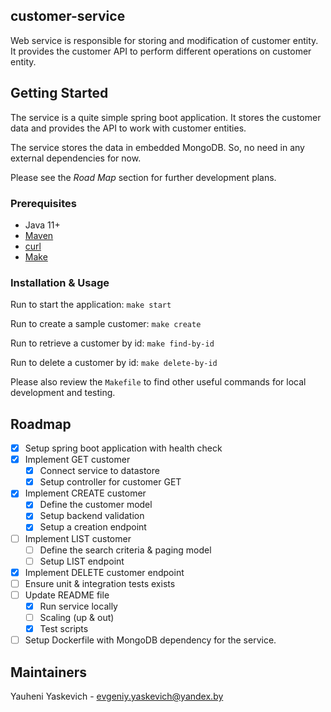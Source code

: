 ## customer-service

Web service is responsible for storing and modification of  customer entity.
It provides the customer API to perform different operations on customer entity.

## Getting Started

The service is a quite simple spring boot application. It stores the customer data and provides the API
to work with customer entities.

The service stores the data in embedded MongoDB. So, no need in any external dependencies for now.

Please see the _Road Map_ section for further development plans.

### Prerequisites

* Java 11+
* [Maven](https://maven.apache.org/)
* [curl](https://curl.se/)
* [Make](https://makefiletutorial.com/)

### Installation & Usage

Run to start the application: `make start`

Run to create a sample customer: `make create`

Run to retrieve a customer by id: `make find-by-id`

Run to delete a customer by id: `make delete-by-id`

Please also review the `Makefile` to find other useful commands for local development and testing.

## Roadmap


- [x] Setup spring boot application with health check
- [x] Implement GET customer
    - [x] Connect service to datastore
    - [x] Setup controller for customer GET
- [x] Implement CREATE customer
  - [x] Define the customer model
  - [x] Setup backend validation
  - [x] Setup a creation endpoint
- [ ] Implement LIST customer
  - [ ] Define the search criteria & paging model
  - [ ] Setup LIST endpoint
- [x] Implement DELETE customer endpoint
- [ ] Ensure unit & integration tests exists
- [ ] Update README file
  - [x] Run service locally
  - [ ] Scaling (up & out)
  - [x] Test scripts
- [ ] Setup Dockerfile with MongoDB dependency for the service.

## Maintainers

Yauheni Yaskevich - evgeniy.yaskevich@yandex.by
